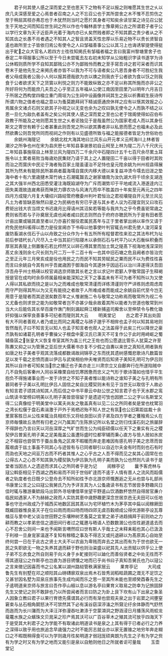 <!-- { "loadSidebar": true } -->
　　君子何其使人感之深而爱之至也思天下之物有不足以报之则唯愿其生世之乆以庶几夫深感至爱之心焉昔者召南之人之不忘召公也于其所尝舍之木不惟不忍剪伤之至于稍屈其枝亦弗忍也于木犹然则当时之愿扵其身者可知矣余读甘棠之诗见召公犹生于天地之间而知后世生祠之所以作也今翰林直学士豫章掲公古之所谓君子者乎公以学行文章为天子近臣声光着于海内亦已乆矣然贱者即之不知其爵之贵少者从之不知其齿之长愚不肖者遇之不知其人之智且贤盖天性忠厚以乐易近物不以贵长贤智自逺也故所至士子皆依归焉公有使令之人曰邹福善事公公以其习上也诲诱挈提使得挺出于甿之众大官名人若四方士徃徃知掲氏有邹福者福之言曰我富州黎塘里舍子也泰定二年得服事公所以至于今日未尝辄去左右初未知学从公始粗识字读书遂学为诗公休暇则质所学不自知其鄙贱公亦不为鄙贱怜而教之至手冩吾诗之若可采者而识其卷末于是他先生之来掲氏者亦皆不以我为不可与语者矣公凡恩吾身者不可胜纪生我者父母成我者公我小人何以报其德哉欲为衣以燠之则我衣于公者欲为食以饫之则我食于公者欲求天下之货寳以利悦之则力不能致纵致之亦不足以称其所施而亦非公之所好将何为而能庶几夫吾之心乎至正五年福从公使江南因至田里乃以明年六月吉日于所居之西构堂四楹立重门周垣为公生祠中设画像并祠其生之辰以祈夀嘏生辰诗传所谓六物之值者也福之意以为蚤莫跪拜祠下精诚感通庶休祥之应有以惬其效报之心焉属余文诸贞石则又欲其子孙视之以无变也余为之叹曰孰无使令之人而孰不结之以恩一旦化为敌仇者盖有之矣公何其使人感之深而爱之至也公老于馆阁使得如召伯布政教于所能及之地则愿其生世之乆者讵独见于是哉虽然公为国家老成人而以其身任斯文之寄世有赖于公者甚重此则吾党之所以欲其夀者非以私恩而愿之也福未必及此然欲夀公则吾党所同而视祠之作则有以见盛德所致与福之能报德者皆足为世俗劝也
　　余姚州海隄记
　　余姚北枕大海其地曰兰风东山开元孝义云柯海川上林者皆潮汐之所争也州在宋为县庆厯七年知县事谢景初自云柯至上林为隄二万八千尺庆元二年知县事施宿自上林至兰风为隄四万二千余尺中石隄四计五千七百尺余尽累圡耳施令以土累者易败当毎歳劝民集财乃请于其上之人置隄田二千亩以得于田者时其败而治之而寳庆中民沦于海者殆百家土隄虽谨治不足恃也皇元陞余姚为州州视县得展其所为然未有能除民所甚病者葢海壖自寳庆内移大德以来复益冲溃今壖去旧涯之垫海中者十有六里歳揵木笼竹纳土石潮辄齧去之谢家塘南为汝仇湖大将千顷余支湖连之其大强半州西北田悉受灌注海既廹湖夺为广斥而潮势卭于平地咸流入港遂逹内江田失美溉故连嵗弗获而殚民力隳农功与风涛亢而卒不胜盖四十年矣至元再元之四年四月方成隄六月复大壊绍兴路縂管府檄委州判叶君恒治之君视壊隄自开元至兰风见凡土为者皆缺恶愀然曰是之为民祸也有穷已乎遂与其乡老人议为石隄宜则又曰攻石费钜出钱大农当烦文书迟歳月比得请州其沼矣若等能与我共为之乎今费虽钜常歳之费则省而若与子孙奠居无虞也闻者咸曰民志则然白于府府亦聴民所为于是有田者愿计亩出粟或输其直至者以力亦喜扵服役君属民髙年与正于里者掌出纳以率作又请于府免民他科徭得以悉力是役宣阃亦下书毋以他事使叶判官辄去州君先使人浚河渠复废防畜湖水伐石于山以舟致之分众作为十有五所所有程督君徃来涖之其法布杙为址前后参错杙长八尺尽入土中当其前行陷寝木以承侧石石与杙平乃以大石衡纵积叠而厚宻其表隄上侧置衡石若比栉然又以碎石傅其里而加土筑之隄髙下视海地浅深深则髙丈余浅则余七尺长则为尺二万一千二百十有一也其中旧石塘之危且阙者亦皆治完之至正元年三月癸亥成是役也用民之力而民不知其劳赋民之粟而民不以为费徃徃喜而言曰余姚自今其有州乎吾嵗歳困于御海自今其遂休乎因运石以治川泽遂得沃吾田浮吾舟乎州士杨瑛以校官谒选京师致其长老之言以求记叶君鄞人字敬常国子生释褐授是官在成均时余忝师属最相亲能深知之天下之事盖未有不可为者不知所以为又使人得以其私欲而挠之是以为之而难成也敬常清谨而详练清谨则守严详练则虑周虑周而守严则得其所以为又无有能挠之者故于人所难成者而能成之余姚自前代至今岂无用意于是隄者而其迹泯矣数百年之乆惟谢施二令与敬常之功称焉而敬常所为视二令又尤备也则求世之能为如敬常者岂不亦甚少哉余故着其所以能者为世道也敬常到州当大火后能佐其长举百废作谯门制刻漏起舜江楼新捕盗司廨舍以至伸禁令与教化锄奸抑强以保寜良善事多可纪者而隄则其大云
　　明美堂记
　　古之君子其出处固有大不同者善观人者乃或比而同之禹稷之与顔子邈乎不相侔也孟子何以知其易地则皆然哉孔子曰不知言无以知人也孟子知言者也观人之法盖得于此矣三代以降世之豪杰孰有如诸葛孔明者乎曹操父子根盘中夏汉氏已澌灭不可复作公于此时用﨑岖之蜀辅昏孱之张皇大义恢复帝室其所为盖三代之王佐也而公愿退比管乐人犹莫之许至陈夀又抑之以为管箫之亚后世大儒著书亦复不少假之自夀以来世之真知孔明者孰有如唐之杜子美者乎观其流落成都数谒故祠锦亭之东而抚其遗树感慨悲歌诗凡数篇皆足以发千载之忠愤而直以伊吕与武侯相伯仲夫唯贤而后知贤子美知孔明可为伊吕则其所以自许者可知矣当宗之播迁也子美亦走三川肃宗立又自鄜奔行在所遂陷贼中几不自免后客秦州入同谷采橡栗自给饥寒困惫而忠义之气形于歌诗蔼如也惜乎平生抱负不得施诸事业而一发于诗世之不知子美者惟以能诗称之谁知子美之与孔明有所甚同者乎子美以孔明比伊吕人固信之矣自比稷契则未有见于当世无以取信于人故必有知言君子颂其诗知其人而后信之中书平章云中赵公世之知言君子也于天水郡之鸾山筑读书堂榜曰明美以孔明子美皆尝宿留于是遗迹可攷也因摭二公之字以名斯堂又得二公真像绘于明美堂中以寓夫尚友之敬盖真有以见二公之所同者矣是堂也枕鹭羽之湾长松偃于盘石素湍激于戸外于焉栖迟殆不知人世之有氛也公旧第距兹裁十余里賔客胜日从公徃来辄治具相欢乐又将给良田以资子弟及四方学者之饔飱焉公乆在京师毎懐故丘浩然有归老之兴乃属其门生陈旅记所以名堂之防归伐溪石刻之旅屡辞不得辞也乃言曰天以河岳深厚之气旷世而生公为纯臣硕儒以任天下之重实有元之稷契伊吕曽奚孔明子美之足美哉盖公虽遭际盛时位都宰辅而秉心直方与憸人居如氷炭之不相容也尝弭节于蚕丛鱼鳬之区席不暇暖而奔走患难因有感孔明子美之忠荩而皆履艰虞于兹土事虽不同其心与迹皆有与已同者聊引以自近尔夫金有时而刻也石有时而泐也天地之间亘万古而不朽者其惟人之心乎古之人吾不得而见之矣其心固常在也公得古人之心吾不知其孰为稷契孰为伊吕孰为孔明子美而孰为公也然则凡读书于是堂者当因古人之遗迹而求其心之所同者乎是为记
　　阅稼亭记
　　曩予客虎林与冦公斡臣相见于西湖之西和易而不同于世俗旷逹而不逺于人情有晋人之流风而蹈儒者之轨度者也日既夕公登舟去不知所如徃予亦北游京师慨邂逅之无从也尝与礼部尚书康里公言之公曰冦公我舅氏乃为予详言其为人公蚤歳读书有志节居尝多野趣风日佳时辄与雅游乗欵段马出郭外寻培塿借草坐望平野逺山饮酒数杯悠然自得居官亷介临民如遇家人不为赫赫之政而人实防其恵中歳野趣更深念世居京邑无夫田可以任地事也守沧州政成乃于城西买地数区因其髙以为宅环植竹木为茅亭其中扁以阅稼厥田既臧田器惟良圣天子在位曰雨而雨曰旸而旸四郊无虞百糓顺成公得优游斯亭设瓦尊榼豆与里中老父谈治世田野之乐壤种树艺蚤莫之宜里之弟子进趋揖拜于前则劝之力耕而教之以孝弟忠信之道田间行者过之辄邀与晤语人恐数数溷公也徃徃避道逺去而心不忍舍公则间一来也予闻斯言喟然叹曰世有斯人乎哉士之未释耒耜也其心已汲汲于利禄一旦身宠家温遂不复知有稼穑之事及不得志又或托退耕以为髙原其心自始至终何尝一日在于此古之贤士大夫不以农亩为卑贱而弃去之其出而有为于世也欲无一民之失职欲无一物之失养其退而耕于野也则治粢盛以祀其先人出贡赋以供乎公上使子弟不忘衣食之所自则易于向义身于乡甿接则可以廸化而善俗贤者之中处无徃而不得其道冦公之作斯亭也岂直为游目骋懐之地而已乎尚书曰子真知吾舅氏也乃以冦公之言来徴记因喜而书之公名某以湖州路縂管秩满家居云
　　果育亭记
　　大司成鲁先生有别墅在邓之顺阳其山磅礴廓双泉出焉木石皆秀润稻畦蔬圃之溉无不足饮之又甚甘因名墅为双泉庄旅事先生成均闻而乐之思一至其所未能也至顺癸酉春先生之子逺明道来京师与旅言曰吾作亭山椒以息以游名亭曰果育义取易之防幸为记旅固辞先生又使记之则不敢辞也乃以所尝闻者而言曰防之为卦上艮下坎有山下出泉之象圣人因象立教曰君子以果行育徳先儒谓其必行而有渐也尝观夫泉之出于岩窦之间壅窒窘束与丛石相角鬬怒决不可禁然其下必有溪谷窈深渟滀之所奫沦纡余体静而气舒然而迤而为长川潴而为大泽汪洋弥漫吞吐漱涤于空蒙澒洞之野涵浸日月播荡风雨蛟龙鼋鼍水族之众蠙珠文贝晁采之珍产焉其沃可以广百谷草木之殖其流可放乎四海天下于是受其大利君子之为学能不有取诸此明道读书是泉之上其有得于已者必行之力养之深得以致乎用也旅追念早歳强力之时不能厉志就业亦以家无置锥之地穷年奔走糊口之不暇既稍得食可以为学则歳月徃矣明道才弱冠厐硕爽朗为先生之子有为学之赀有为学之时又有为学之地而又能引是泉以自勉则他日之所就者讵可量哉
　　玉壶堂记
